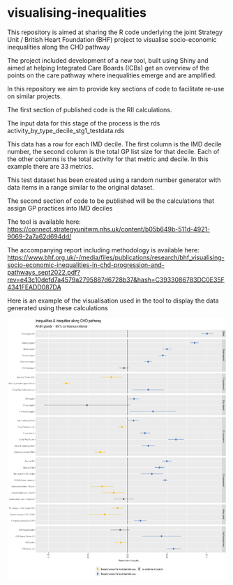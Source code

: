 
<!-- README.md is generated from README.Rmd. Please edit that file -->

# visualising-inequalities

<!-- badges: start -->
<!-- badges: end -->

This repository is aimed at sharing the R code underlying the joint
Strategy Unit / British Heart Foundation (BHF) project to visualise
socio-economic inequalities along the CHD pathway

The project included development of a new tool, built using Shiny and
aimed at helping Integrated Care Boards (ICBs) get an overview of the
points on the care pathway where inequalities emerge and are amplified.

In this repository we aim to provide key sections of code to facilitate
re-use on similar projects.

The first section of published code is the RII calculations.

The input data for this stage of the process is the rds
activity_by_type_decile_stg1_testdata.rds

This data has a row for each IMD decile. The first column is the IMD
decile number, the second column is the total GP list size for that
decile. Each of the other columns is the total activity for that metric
and decile. In this example there are 33 metrics.

This test dataset has been created using a random number generator with
data items in a range similar to the original dataset.

The second section of code to be published will be the calculations that
assign GP practices into IMD deciles

The tool is available here:
<https://connect.strategyunitwm.nhs.uk/content/b05b649b-511d-4921-9069-2a7a62d694dd/>

The accompanying report including methodology is available here:
<https://www.bhf.org.uk/-/media/files/publications/research/bhf_visualising-socio-economic-inequalities-in-chd-progression-and-pathways_sept2022.pdf?rev=e43c10defd7a4579a2795887d6728b37&hash=C3933086783DC0E35F4341FEADD087DA>

Here is an example of the visualisation used in the tool to display the
data generated using these calculations

<img src="img/example-chart.png" height="600"/>
